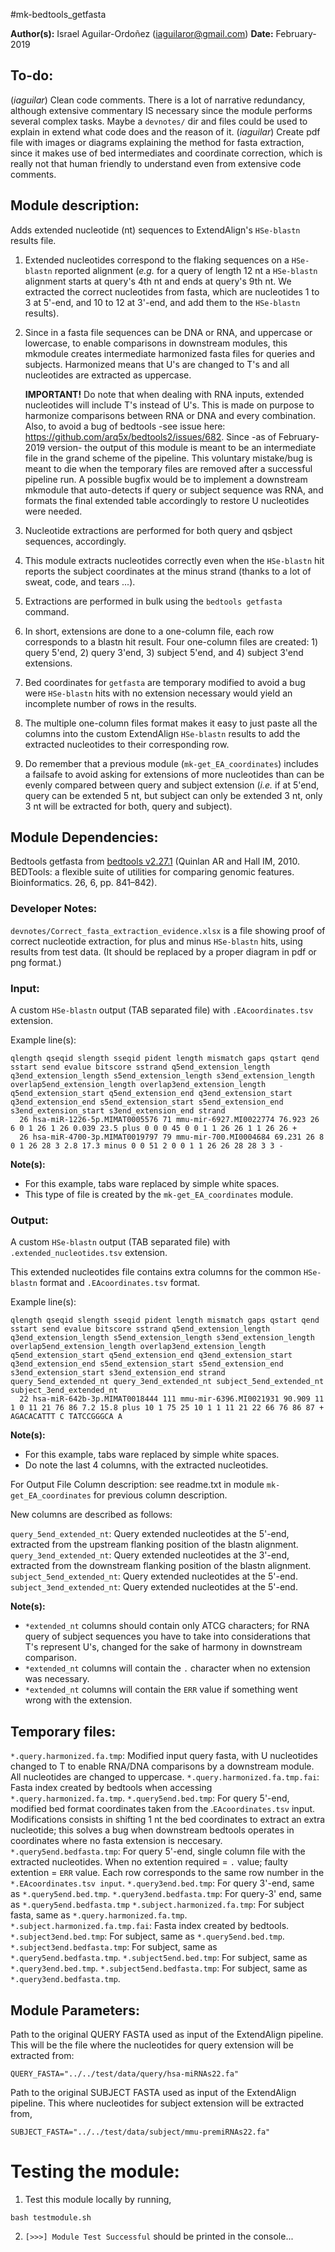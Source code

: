#mk-bedtools_getfasta

**Author(s):** Israel Aguilar-Ordoñez (iaguilaror@gmail.com)
**Date:** February-2019

## To-do:
 (*iaguilar*) Clean code comments. There is a lot of narrative redundancy, although extensive commentary IS necessary since the module performs several complex tasks. Maybe a `devnotes/` dir and files could be used to explain in extend what code does and the reason of it.
 (*iaguilar*) Create pdf file with images or diagrams explaining the method for fasta extraction, since it makes use of bed intermediates and coordinate correction, which is really not that human friendly to understand even from extensive code comments.

## Module description:
Adds extended nucleotide (nt) sequences to ExtendAlign's `HSe-blastn` results file.

1. Extended nucleotides correspond to the flaking sequences on a `HSe-blastn` reported alignment (*e.g.* for a query of length 12 nt a `HSe-blastn` alignment starts at query's 4th nt and ends at query's 9th nt. We extracted the correct nucleotides from fasta, which are nucleotides 1 to 3 at 5'-end, and 10 to 12 at 3'-end, and add them to the `HSe-blastn` results).
2. Since in a fasta file sequences can be DNA or RNA, and uppercase or lowercase, to enable comparisons in downstream modules, this mkmodule creates intermediate harmonized fasta files for queries and subjects. Harmonized means that U's are changed to T's  and all nucleotides are extracted as uppercase.

    **IMPORTANT!** Do note that when dealing with RNA inputs, extended nucleotides will include T's instead of U's. This is made on purpose to harmonize comparisons between RNA or DNA and every combination. Also, to avoid a bug of bedtools -see issue here: https://github.com/arq5x/bedtools2/issues/682. Since -as of February-2019 version- the output of this module is meant to be an intermediate file in the grand scheme of the pipeline. This voluntary mistake/bug is meant to die when the temporary files are removed after a successful pipeline run. A possible bugfix would be to implement a downstream mkmodule that auto-detects if query or subject sequence was RNA, and formats the final extended table accordingly to restore U nucleotides were needed.

3. Nucleotide extractions are performed for both query and qsbject sequences, accordingly.
4. This module extracts nucleotides correctly even when the `HSe-blastn` hit reports the subject coordinates at the minus strand (thanks to a lot of sweat, code, and tears ...).
5. Extractions are performed in bulk using the `bedtools getfasta` command.
6. In short, extensions are done to a one-column file, each row corresponds to a blastn hit result. Four one-column files are created: 1) query 5'end, 2) query 3'end, 3) subject 5'end, and 4) subject 3'end extensions.
7. Bed coordinates for `getfasta` are temporary modified to avoid a bug were `HSe-blastn` hits with no extension necessary would yield an incomplete number of rows in the results.
8. The multiple one-column files format makes it easy to just paste all the columns into the custom ExtendAlign `HSe-blastn` results to add the extracted nucleotides to their corresponding row.
9. Do remember that a previous module (`mk-get_EA_coordinates`) includes a failsafe to avoid asking for extensions of more nucleotides than can be evenly compared between query and subject extension (*i.e.* if at 5'end, query can be extended 5 nt, but subject can only be extended 3 nt, only 3 nt will be extracted for both, query and subject).

## Module Dependencies:
Bedtools getfasta from [bedtools v2.27.1](https://bedtools.readthedocs.io/en/latest/) (Quinlan AR and Hall IM, 2010. BEDTools: a flexible suite of utilities for comparing genomic features. Bioinformatics. 26, 6, pp. 841–842).

### Developer Notes:
`devnotes/Correct_fasta_extraction_evidence.xlsx` is a file showing proof of correct nucleotide extraction, for plus and minus `HSe-blastn` hits, using results from test data. (It should be replaced by a proper diagram in pdf or png format.)

### Input:
A custom `HSe-blastn` output (TAB separated file) with `.EAcoordinates.tsv` extension.

Example line(s):

```
qlength qseqid slength sseqid pident length mismatch gaps qstart qend sstart send evalue bitscore sstrand q5end_extension_length q3end_extension_length s5end_extension_length s3end_extension_length overlap5end_extension_length overlap3end_extension_length q5end_extension_start q5end_extension_end q3end_extension_start q3end_extension_end s5end_extension_start s5end_extension_end s3end_extension_start s3end_extension_end strand
  26 hsa-miR-1226-5p.MIMAT0005576 71 mmu-mir-6927.MI0022774 76.923 26 6 0 1 26 1 26 0.039 23.5 plus 0 0 0 45 0 0 1 1 26 26 1 1 26 26 +
  26 hsa-miR-4700-3p.MIMAT0019797 79 mmu-mir-700.MI0004684 69.231 26 8 0 1 26 28 3 2.8 17.3 minus 0 0 51 2 0 0 1 1 26 26 28 28 3 3 -
```

**Note(s):**

* For this example, tabs ware replaced by simple white spaces.
* This type of file is created by the `mk-get_EA_coordinates` module.

### Output:
A custom `HSe-blastn` output (TAB separated file) with `.extended_nucleotides.tsv` extension.

This extended nucleotides file contains extra columns for the common `HSe-blastn` format and `.EAcoordinates.tsv` format.

Example line(s):
```
qlength qseqid slength sseqid pident length mismatch gaps qstart qend sstart send evalue bitscore sstrand q5end_extension_length q3end_extension_length s5end_extension_length s3end_extension_length overlap5end_extension_length overlap3end_extension_length q5end_extension_start q5end_extension_end q3end_extension_start q3end_extension_end s5end_extension_start s5end_extension_end s3end_extension_start s3end_extension_end strand query_5end_extended_nt query_3end_extended_nt subject_5end_extended_nt subject_3end_extended_nt
  22 hsa-miR-642b-3p.MIMAT0018444 111 mmu-mir-6396.MI0021931 90.909 11 1 0 11 21 76 86 7.2 15.8 plus 10 1 75 25 10 1 1 11 21 22 66 76 86 87 + AGACACATTT C TATCCGGGCA A
```

**Note(s):**

* For this example, tabs ware replaced by simple white spaces.
* Do note the last 4 columns, with the extracted nucleotides.

For Output File Column description: see readme.txt in module `mk-get_EA_coordinates` for previous column description.

New columns are described as follows:

`query_5end_extended_nt`: Query extended nucleotides at the 5'-end, extracted from the upstream flanking position of the blastn alignment.
`query_3end_extended_nt`: Query extended nucleotides at the 3'-end, extracted from the downstream flanking position of the blastn alignment.
`subject_5end_extended_nt`: Query extended nucleotides at the 5'-end.
`subject_3end_extended_nt`: Query extended nucleotides at the 5'-end.


**Note(s):**

* `*extended_nt` columns should contain only ATCG characters; for RNA query of subject sequences you have to take into considerations that T's represent U's, changed for the sake of harmony in downstream comparison.
* `*extended_nt` columns will contain the `.` character when no extension was necessary.
* `*extended_nt` columns will contain the `ERR` value if something went wrong with the extension.

## Temporary files:
`*.query.harmonized.fa.tmp`: Modified input query fasta, with U nucleotides changed to T to enable RNA/DNA comparisons by a downstream module. All nucleotides are changed to uppercase.
`*.query.harmonized.fa.tmp.fai`: Fasta index created by bedtools when accessing `*.query.harmonized.fa.tmp`.
`*.query5end.bed.tmp`: For query 5'-end, modified bed format coordinates taken from the .`EAcoordinates.tsv` input. Modifications consists in shifting 1 nt the bed coordinates to extract an extra nucleotide; this solves a bug when downstream bedtools operates in coordinates where no fasta extension is neccesary.
`*.query5end.bedfasta.tmp`:  For query 5'-end, single column file with the extracted nucleotides. When no extention required = `.` value; faulty extention = `ERR` value. Each row corresponds to the same row number in the `*.EAcoordinates.tsv input`.
`*.query3end.bed.tmp`: For query 3'-end, same as `*.query5end.bed.tmp`.
`*.query3end.bedfasta.tmp`:  For query-3' end, same as `*.query5end.bedfasta.tmp`
`*.subject.harmonized.fa.tmp`: For subject fasta, same as `*.query.harmonized.fa.tmp`.
`*.subject.harmonized.fa.tmp.fai`: Fasta index created by bedtools.
`*.subject3end.bed.tmp`: For subject, same as `*.query5end.bed.tmp`.
`*.subject3end.bedfasta.tmp`: For subject, same as `*.query5end.bedfasta.tmp`.
`*.subject5end.bed.tmp`: For subject, same as `*.query3end.bed.tmp`.
`*.subject5end.bedfasta.tmp`: For subject, same as `*.query3end.bedfasta.tmp`.


## Module Parameters:

Path to the original QUERY FASTA used as input of the ExtendAlign pipeline.
This will be the file where the nucleotides for query extension will be extracted from:

```
QUERY_FASTA="../../test/data/query/hsa-miRNAs22.fa"
```

Path to the original SUBJECT FASTA used as input of the ExtendAlign pipeline.
This where nucleotides for subject extension will be extracted from,

```
SUBJECT_FASTA="../../test/data/subject/mmu-premiRNAs22.fa"
```


# Testing the module:

1. Test this module locally by running,

```
bash testmodule.sh
```

2. `[>>>] Module Test Successful` should be printed in the console...
